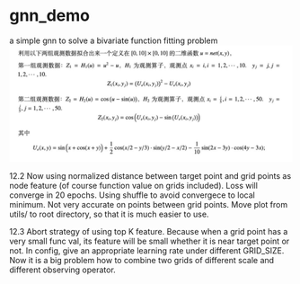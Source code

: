 # gnn_demo
a simple gnn to solve a bivariate function fitting problem
![alt text](image.png)

12.2 
Now using normalized distance between target point and grid points as node feature (of course function value on grids included). Loss will converge in 20 epochs. Using shuffle to avoid convergece to local minimum. 
Not very accurate on points between grid points.
Move plot from utils/ to root directory, so that it is much easier to use.

12.3
Abort strategy of using top K feature. Because when a grid point has a very small func val, its feature will be small whether it is near target point or not.
In config, give an appropriate learning rate under different GRID_SIZE.
Now it is a big problem how to combine two grids of different scale and different observing operator.